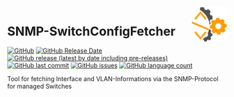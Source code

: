 <img align="right" width="80" height="80" src="https://github.com/TobiHatti/API-2-OOP/blob/master/API2OOP_UWP/Assets/StoreLogo.scale-400.png">

# SNMP-SwitchConfigFetcher

[![GitHub](https://img.shields.io/github/license/TobiHatti/SNMP-SwitchConfigFetcher)](https://opensource.org/licenses/GPL-3.0)
[![GitHub Release Date](https://img.shields.io/github/release-date/TobiHatti/SNMP-SwitchConfigFetcher)](https://github.com/TobiHatti/SNMP-SwitchConfigFetcher/releases)
[![GitHub release (latest by date including pre-releases)](https://img.shields.io/github/v/release/TobiHatti/SNMP-SwitchConfigFetcher?include_prereleases)](https://github.com/TobiHatti/SNMP-SwitchConfigFetcher/releases)
[![GitHub last commit](https://img.shields.io/github/last-commit/TobiHatti/SNMP-SwitchConfigFetcher)](https://github.com/TobiHatti/SNMP-SwitchConfigFetcher/commits/master)
[![GitHub issues](https://img.shields.io/github/issues-raw/TobiHatti/SNMP-SwitchConfigFetcher)](https://github.com/TobiHatti/SNMP-SwitchConfigFetcher/issues)
[![GitHub language count](https://img.shields.io/github/languages/count/TobiHatti/SNMP-SwitchConfigFetcher)](https://github.com/TobiHatti/SNMP-SwitchConfigFetcher)

Tool for fetching Interface and VLAN-Informations via the SNMP-Protocol for managed Switches
